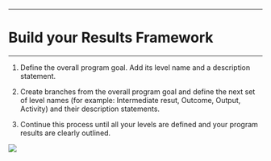 ****
# Build your Results Framework
---

1. Define the overall program goal. Add its level name and a description statement.

2. Create branches from the overall program goal and define the next set of level names (for example: Intermediate resut, Outcome, Output, Activity) and their description statements.

3. Continue this process until all your levels are defined and your program results are clearly outlined.

![](/assets_en/rf_gif.gif)









